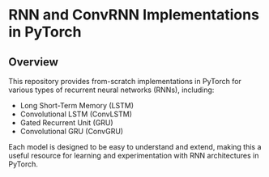 # RNN and ConvRNN Implementations in PyTorch

## Overview
This repository provides from-scratch implementations in PyTorch for various types of recurrent neural networks (RNNs), including:

- Long Short-Term Memory (LSTM)
- Convolutional LSTM (ConvLSTM)
- Gated Recurrent Unit (GRU)
- Convolutional GRU (ConvGRU)

Each model is designed to be easy to understand and extend, making this a useful resource for learning and experimentation with RNN architectures in PyTorch.